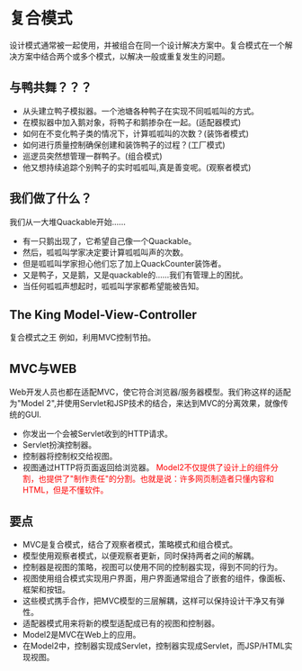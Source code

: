 # 复合模式
设计模式通常被一起使用，并被组合在同一个设计解决方案中。复合模式在一个解决方案中结合两个或多个模式，以解决一般或重复发生的问题。

## 与鸭共舞？？？
- 从头建立鸭子模拟器。一个池塘各种鸭子在实现不同呱呱叫的方式。
- 在模拟器中加入鹅对象，将鸭子和鹅掺杂在一起。(适配器模式)
- 如何在不变化鸭子类的情况下，计算呱呱叫的次数？(装饰者模式)
- 如何进行质量控制确保创建和装饰鸭子的过程？(工厂模式)
- 巡逻员突然想管理一群鸭子。(组合模式)
- 他又想持续追踪个别鸭子的实时呱呱叫,真是善变呢。(观察者模式)

## 我们做了什么？
我们从一大堆Quackable开始......
- 有一只鹅出现了，它希望自己像一个Quackable。
- 然后，呱呱叫学家决定要计算呱呱叫声的次数。
- 但是呱呱叫学家担心他们忘了加上QuackCounter装饰者。
- 又是鸭子，又是鹅，又是quackable的......我们有管理上的困扰。
- 当任何呱呱声想起时，呱呱叫学家都希望能被告知。

## The King Model-View-Controller
复合模式之王
例如，利用MVC控制节拍。

## MVC与WEB
Web开发人员也都在适配MVC，使它符合浏览器/服务器模型。我们称这样的适配为"Model 2",并使用Servlet和JSP技术的结合，来达到MVC的分离效果，就像传统的GUI.
- 你发出一个会被Servlet收到的HTTP请求。
- Servlet扮演控制器。
- 控制器将控制权交给视图。
- 视图通过HTTP将页面返回给浏览器。
<font color="red">Model2不仅提供了设计上的组件分割，也提供了"制作责任"的分割。也就是说：许多网页制造者只懂内容和HTML，但是不懂软件。</font>

## 要点
- MVC是复合模式，结合了观察者模式，策略模式和组合模式。
- 模型使用观察者模式，以便观察者更新，同时保持两者之间的解耦。
- 控制器是视图的策略，视图可以使用不同的控制器实现，得到不同的行为。
- 视图使用组合模式实现用户界面，用户界面通常组合了嵌套的组件，像面板、框架和按钮。
- 这些模式携手合作，把MVC模型的三层解耦，这样可以保持设计干净又有弹性。
- 适配器模式用来将新的模型适配成已有的视图和控制器。
- Model2是MVC在Web上的应用。
- 在Model2中，控制器实现成Servlet，控制器实现成Servlet，而JSP/HTML实现视图。
